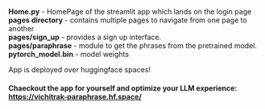 
**Home.py** - HomePage of the streamlit app which lands on the login page  
**pages directory** - contains multiple pages to navigate from one page to another  
**pages/sign_up** - provides a sign up interface.  
**pages/paraphrase** - module to get the phrases from the pretrained model.  
**pytorch_model.bin** - model weights  


App is deployed over huggingface spaces!

#### Chaeckout the app for yourself and optimize your LLM experience: https://vichitrak-paraphrase.hf.space/
